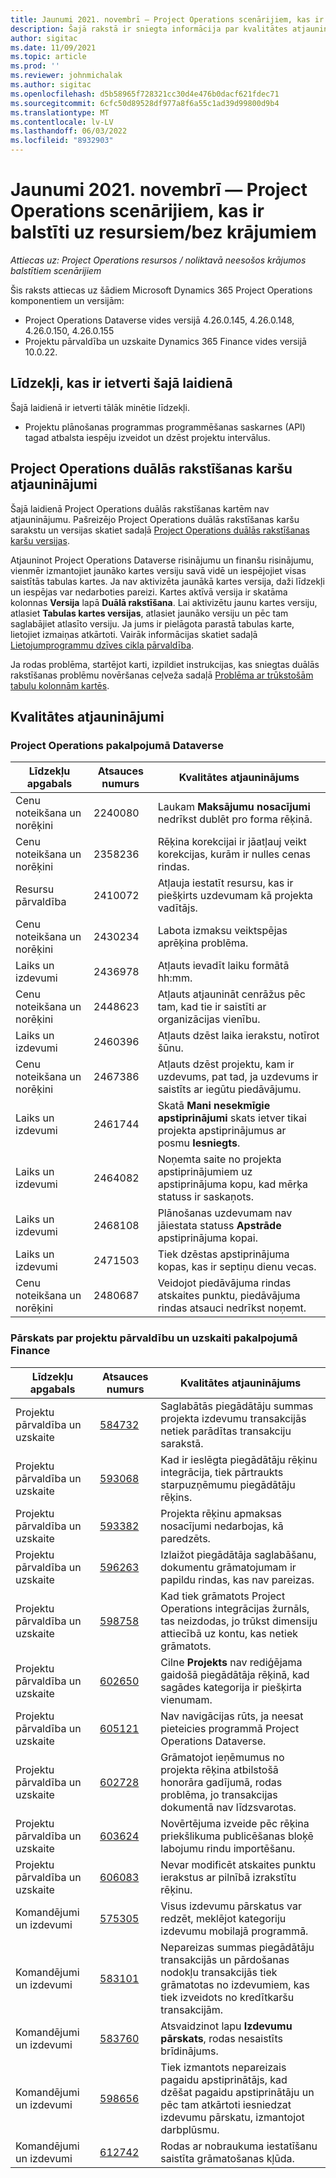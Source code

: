 ```yaml
---
title: Jaunumi 2021. novembrī — Project Operations scenārijiem, kas ir balstīti uz resursiem/bez krājumiem
description: Šajā rakstā ir sniegta informācija par kvalitātes atjauninājumiem, kas ir pieejami 2021. gada novembra laidienā Project Operations resursu/bez krājumu scenārijiem.
author: sigitac
ms.date: 11/09/2021
ms.topic: article
ms.prod: ''
ms.reviewer: johnmichalak
ms.author: sigitac
ms.openlocfilehash: d5b58965f728321cc30d4e476b0dacf621fdec71
ms.sourcegitcommit: 6cfc50d89528df977a8f6a55c1ad39d99800d9b4
ms.translationtype: MT
ms.contentlocale: lv-LV
ms.lasthandoff: 06/03/2022
ms.locfileid: "8932903"
---
```

# <a name="whats-new-november-2021---project-operations-for-resourcenon-stocked-based-scenarios"></a>Jaunumi 2021. novembrī — Project Operations scenārijiem, kas ir balstīti uz resursiem/bez krājumiem

*Attiecas uz: Project Operations resursos / noliktavā neesošos krājumos balstītiem scenārijiem*

Šis raksts attiecas uz šādiem Microsoft Dynamics 365 Project Operations komponentiem un versijām:

- Project Operations Dataverse vides versijā 4.26.0.145, 4.26.0.148, 4.26.0.150, 4.26.0.155
- Projektu pārvaldība un uzskaite Dynamics 365 Finance vides versijā 10.0.22.

## <a name="features-included-in-this-release"></a>Līdzekļi, kas ir ietverti šajā laidienā

Šajā laidienā ir ietverti tālāk minētie līdzekļi.

- Projektu plānošanas programmas programmēšanas saskarnes (API) tagad atbalsta iespēju izveidot un dzēst projektu intervālus.

## <a name="project-operations-dual-write-maps-updates"></a>Project Operations duālās rakstīšanas karšu atjauninājumi

Šajā laidienā Project Operations duālās rakstīšanas kartēm nav atjauninājumu. Pašreizējo Project Operations duālās rakstīšanas karšu sarakstu un versijas skatiet sadaļā [Project Operations duālās rakstīšanas karšu versijas](/dynamics365/project-operations/environment/resource-dual-write-maps).

Atjauninot Project Operations Dataverse risinājumu un finanšu risinājumu, vienmēr izmantojiet jaunāko kartes versiju savā vidē un iespējojiet visas saistītās tabulas kartes. Ja nav aktivizēta jaunākā kartes versija, daži līdzekļi un iespējas var nedarboties pareizi. Kartes aktīvā versija ir skatāma kolonnas **Versija** lapā **Duālā rakstīšana**. Lai aktivizētu jaunu kartes versiju, atlasiet **Tabulas kartes versijas**, atlasiet jaunāko versiju un pēc tam saglabājiet atlasīto versiju. Ja jums ir pielāgota parastā tabulas karte, lietojiet izmaiņas atkārtoti. Vairāk informācijas skatiet sadaļā [Lietojumprogrammu dzīves cikla pārvaldība](/dynamics365/fin-ops-core/dev-itpro/data-entities/dual-write/app-lifecycle-management).

Ja rodas problēma, startējot karti, izpildiet instrukcijas, kas sniegtas duālās rakstīšanas problēmu novēršanas ceļveža sadaļā [Problēma ar trūkstošām tabulu kolonnām kartēs](/dynamics365/fin-ops-core/dev-itpro/data-entities/dual-write/dual-write-troubleshooting-finops-upgrades#missing-table-columns-issue-on-maps).

## <a name="quality-updates"></a>Kvalitātes atjauninājumi

### <a name="project-operations-in-dataverse"></a>Project Operations pakalpojumā Dataverse

| Līdzekļu apgabals | Atsauces numurs | Kvalitātes atjauninājums |
| --- | --- | --- |
| Cenu noteikšana un norēķini | 2240080 | Laukam **Maksājumu nosacījumi** nedrīkst dublēt pro forma rēķinā. |
| Cenu noteikšana un norēķini | 2358236 | Rēķina korekcijai ir jāatļauj veikt korekcijas, kurām ir nulles cenas rindas. |
| Resursu pārvaldība | 2410072 | Atļauja iestatīt resursu, kas ir piešķirts uzdevumam kā projekta vadītājs. |
| Cenu noteikšana un norēķini | 2430234 | Labota izmaksu veiktspējas aprēķina problēma. |
| Laiks un izdevumi | 2436978 | Atļauts ievadīt laiku formātā hh:mm. |
| Cenu noteikšana un norēķini | 2448623 | Atļauts atjaunināt cenrāžus pēc tam, kad tie ir saistīti ar organizācijas vienību. |
| Laiks un izdevumi | 2460396 | Atļauts dzēst laika ierakstu, notīrot šūnu. |
| Cenu noteikšana un norēķini | 2467386 | Atļauts dzēst projektu, kam ir uzdevums, pat tad, ja uzdevums ir saistīts ar iegūtu piedāvājumu. |
| Laiks un izdevumi | 2461744 | Skatā **Mani nesekmīgie apstiprinājumi** skats ietver tikai projekta apstiprinājumus ar posmu **Iesniegts**. |
| Laiks un izdevumi | 2464082 | Noņemta saite no projekta apstiprinājumiem uz apstiprinājuma kopu, kad mērķa statuss ir saskaņots. |
| Laiks un izdevumi | 2468108 | Plānošanas uzdevumam nav jāiestata statuss **Apstrāde** apstiprinājuma kopai. |
| Laiks un izdevumi | 2471503 | Tiek dzēstas apstiprinājuma kopas, kas ir septiņu dienu vecas. |
| Cenu noteikšana un norēķini | 2480687 | Veidojot piedāvājuma rindas atskaites punktu, piedāvājuma rindas atsauci nedrīkst noņemt. |

### <a name="project-management-and-accounting-in-finance"></a>Pārskats par projektu pārvaldību un uzskaiti pakalpojumā Finance

| Līdzekļu apgabals | Atsauces numurs | Kvalitātes atjauninājums |
| --- | --- | --- |
| Projektu pārvaldība un uzskaite | [584732](https://fix.lcs.dynamics.com/Issue/Details/?bugId=584732) | Saglabātās piegādātāju summas projekta izdevumu transakcijās netiek parādītas transakciju sarakstā. |
| Projektu pārvaldība un uzskaite | [593068](https://fix.lcs.dynamics.com/Issue/Details/?bugId=593068) | Kad ir ieslēgta piegādātāju rēķinu integrācija, tiek pārtraukts starpuzņēmumu piegādātāju rēķins. |
| Projektu pārvaldība un uzskaite | [593382](https://fix.lcs.dynamics.com/Issue/Details/?bugId=593382) | Projekta rēķinu apmaksas nosacījumi nedarbojas, kā paredzēts. |
| Projektu pārvaldība un uzskaite | [596263](https://fix.lcs.dynamics.com/Issue/Details/?bugId=596263) | Izlaižot piegādātāja saglabāšanu, dokumentu grāmatojumam ir papildu rindas, kas nav pareizas. |
| Projektu pārvaldība un uzskaite | [598758](https://fix.lcs.dynamics.com/Issue/Details/?bugId=598758) | Kad tiek grāmatots Project Operations integrācijas žurnāls, tas neizdodas, jo trūkst dimensiju attiecībā uz kontu, kas netiek grāmatots. |
| Projektu pārvaldība un uzskaite | [602650](https://fix.lcs.dynamics.com/Issue/Details/?bugId=602650) | Cilne **Projekts** nav rediģējama gaidošā piegādātāja rēķinā, kad sagādes kategorija ir piešķirta vienumam. |
| Projektu pārvaldība un uzskaite | [605121](https://fix.lcs.dynamics.com/Issue/Details/?bugId=605121) | Nav navigācijas rūts, ja neesat pieteicies programmā Project Operations Dataverse. |
| Projektu pārvaldība un uzskaite | [602728](https://fix.lcs.dynamics.com/Issue/Details/?bugId=602728) | Grāmatojot ieņēmumus no projekta rēķina atbilstošā honorāra gadījumā, rodas problēma, jo transakcijas dokumentā nav līdzsvarotas. |
| Projektu pārvaldība un uzskaite | [603624](https://fix.lcs.dynamics.com/Issue/Details/?bugId=603624) | Novērtējuma izveide pēc rēķina priekšlikuma publicēšanas bloķē labojumu rindu importēšanu. |
| Projektu pārvaldība un uzskaite | [606083](https://fix.lcs.dynamics.com/Issue/Details/?bugId=606083) | Nevar modificēt atskaites punktu ierakstus ar pilnībā izrakstītu rēķinu. |
| Komandējumi un izdevumi | [575305](https://fix.lcs.dynamics.com/Issue/Details/?bugId=575305) | Visus izdevumu pārskatus var redzēt, meklējot kategoriju izdevumu mobilajā programmā. |
| Komandējumi un izdevumi | [583101](https://fix.lcs.dynamics.com/Issue/Details/?bugId=583101) | Nepareizas summas piegādātāju transakcijās un pārdošanas nodokļu transakcijās tiek grāmatotas no izdevumiem, kas tiek izveidots no kredītkaršu transakcijām. |
| Komandējumi un izdevumi | [583760](https://fix.lcs.dynamics.com/Issue/Details/?bugId=583760) | Atsvaidzinot lapu **Izdevumu pārskats**, rodas nesaistīts brīdinājums. |
| Komandējumi un izdevumi | [598656](https://fix.lcs.dynamics.com/Issue/Details/?bugId=598656) | Tiek izmantots nepareizais pagaidu apstiprinātājs, kad dzēšat pagaidu apstiprinātāju un pēc tam atkārtoti iesniedzat izdevumu pārskatu, izmantojot darbplūsmu. |
| Komandējumi un izdevumi | [612742](https://fix.lcs.dynamics.com/Issue/Details/?bugId=612742) | Rodas ar nobraukuma iestatīšanu saistīta grāmatošanas kļūda. |

